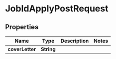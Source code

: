 

# JobIdApplyPostRequest


## Properties

| Name | Type | Description | Notes |
|------------ | ------------- | ------------- | -------------|
|**coverLetter** | **String** |  |  |



